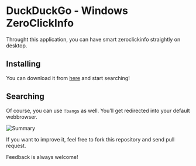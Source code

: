 DuckDuckGo - Windows ZeroClickInfo
==================================

Throught this application, you can have smart zeroclickinfo straightly on desktop.

## Installing
You can download it from [here](https://duckduckgo.com/extensions/duckduckgo.gadget) and start searching!

## Searching
Of course, you can use `!bangs` as well. You'll get redirected into your default webbrowser.

![Summary](http://i.imgur.com/PL5xM.png)


If you want to improve it, feel free to fork this repository and send pull request.

Feedback is always welcome!
